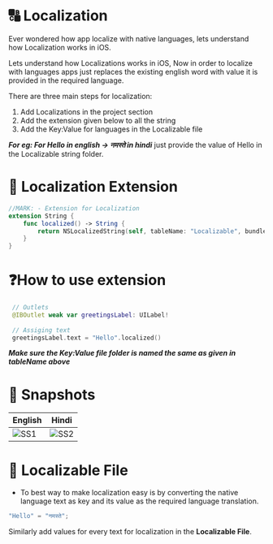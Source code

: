 # 🔠 Localization 
Ever wondered how app localize with native languages, lets understand how Localization works in iOS.

Lets understand how Localizations works in iOS, Now in order to localize with languages apps just replaces the existing english word with value it 
is provided in the required language.

There are three main steps for localization:

1. Add Localizations in the project section
2. Add the extension given below to all the string
3. Add the Key:Value for languages in the Localizable file

***For eg: For Hello in english -> नमस्ते in hindi***  just provide the value of Hello in the Localizable string folder.

# 📌 Localization Extension
```swift
//MARK: - Extension for Localization
extension String {
    func localized() -> String {
        return NSLocalizedString(self, tableName: "Localizable", bundle: .main, value: self, comment: self)
    }
}
```
# ❓How to use extension 

```swift
 // Outlets
 @IBOutlet weak var greetingsLabel: UILabel!
 
 // Assiging text
 greetingsLabel.text = "Hello".localized()
```
***Make sure the Key:Value file folder is named the same as given in tableName above***

# 📱 Snapshots
| English | Hindi |
| -- | -- |
| ![SS1](https://user-images.githubusercontent.com/56252259/175936873-24dc9576-487b-4fa1-8b48-ad77ffe59af6.png) | ![SS2](https://user-images.githubusercontent.com/56252259/175937604-a31ae6c7-2279-41de-85d0-031ce0873f49.png) |

# 📁 Localizable File 
* To best way to make localization easy is by converting the native language text as key and its value as the required language translation.
```swift
"Hello" = "नमस्ते";
```
Similarly add values for every text for localization in the **Localizable File**.

